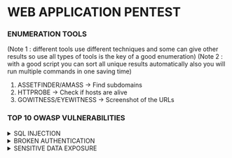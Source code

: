 # WEB APPLICATION PENTEST


### ENUMERATION TOOLS
(Note 1 : different tools use different techniques and some can give other results so use all types of tools is the key of a good enumeration)
(Note 2 : with a good script you can sort all unique results automatically also you will run multiple commands in one saving time) 
  
  1) ASSETFINDER/AMASS    &#8594; Find subdomains
  2) HTTPROBE             &#8594; Check if hosts are alive
  3) GOWITNESS/EYEWITNESS &#8594; Screenshot of the URLs


### TOP 10 OWASP VULNERABILITIES

<details>
  <summary>SQL INJECTION</summary>

___________________________________
  
## DEFINITION
  Malicious SQL statement in a SQL database that if triggered can read,extract,modify data and potentially get a shell
  
  Blind SQL injection = When a WebApp is vulnerable but the HTTP response do not contain result (or details)

## STEPS  
  
_1. Find something in the WebApp that can be vulnerable to injection (like a login form) and analyze how it works_
  
  ![1](https://user-images.githubusercontent.com/50571084/134237814-538eda5b-c60c-4889-9617-7f8eb508e93b.PNG)

  Now let's check what happens behind the scenes :
  
  
   A sql query like this will be activated with the info we insert in the form
   
   ```
   SELECT * FROM Users WHERE Email = 'test';
   ```
  
  Now let's take a look at the HTTP response
   
  ![1,2](https://user-images.githubusercontent.com/50571084/134239723-d02b10a8-2f3d-47bf-b097-ee35d81835a3.PNG)

  
  Now if we changed the email "variable" a lil bit adding another ``` ' ``` we will have something like this 
  
   ```
   SELECT * FROM Users WHERE Email = 'test'';
   ```
  
  And this will give a SQL syntax error on the HTTP request prove us that SQL injection is avaiable (and this will happen) 
  
  ![2(proof)](https://user-images.githubusercontent.com/50571084/134239818-6e5f7532-2e1e-4795-9413-67be2737fcd8.PNG)

  _2. Abuse of the vulnerability for gaining access_
  
   Always using the login form as email let's try with ``` test' or 1=1;-- ``` and check what happens
  
  ![3](https://user-images.githubusercontent.com/50571084/134240168-b266e9f9-cfcb-4bae-8522-81ee082a55bd.PNG)

   This prove that our SQL injection was a success and let us login (whit whatever password we insert)
  
  ![3,2](https://user-images.githubusercontent.com/50571084/134240325-8152126e-8681-4010-b430-5dba931d553c.PNG)
  
  
## MITIGATION
  
* Parameterized statements (instead of insert on the SQL statements whatever we provide on the for use parameter)
  
  ex:/ ``` SELECT * FROM Users WHERE Email = +email+; ```
* Sanitizing input (delete all dangerous char from the form inputs)
  
  
___________________________________

</details>




<details>
  <summary>BROKEN AUTHENTICATION</summary>

___________________________________
  
  ## DEFINITION 
  It's a group of different vulnerability/inefficiencies which can be abused such as :
  
  * Brute force attack (no limit of the request, no cookie, no blacklist)
  * Default/weak password
  * Weak/ineffective passwords recovery 
  
    ![1(user_enum)](https://user-images.githubusercontent.com/50571084/134241449-6c9c9aef-f917-4a10-9823-18d034d6bfbd.PNG)

    (If the email was wrong the recovery will be blocked / just knowing the email we can see what the security question is)
  
  * Exposed/ineffective cookie (like SESSID)
  * Missing/ineffective multifactor authentication
   
___________________________________

</details>




<details>
  <summary>SENSITIVE DATA EXPOSURE</summary>

___________________________________
  
  ## DEFINITION
  Sometimes data are stored and avaiable when they shouldn't giving to attackers sensitive info
  
  * Keys that can be easly stolen or replicate 
  * Data in clear text (really dangerous)
  * Structures that let perform man-in-the-middle attack
  * Backup/important files stored on the webserver
  
  ![1](https://user-images.githubusercontent.com/50571084/134242732-36eec005-a4fc-4764-b2de-a5e9df0a1215.PNG)

  
  ## MITIGATION 
  * Not store data if it isn't strictly necessary
  * Use good and secure passwords/protocols
  * Good encrypt method
  * Avoid clear text
   
  
___________________________________

</details>
